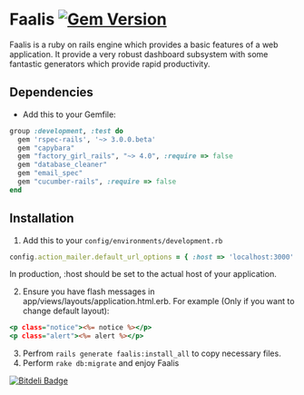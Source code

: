 # Faalis  [![Gem Version](https://badge.fury.io/rb/faalis.png)](http://badge.fury.io/rb/faalis)

Faalis is a ruby on rails engine which provides a basic features of a web application. It provide a very
robust dashboard subsystem with some fantastic generators which provide rapid productivity.

## Dependencies

* Add this to your Gemfile:

```ruby
group :development, :test do
  gem 'rspec-rails', '~> 3.0.0.beta'
  gem "capybara"
  gem "factory_girl_rails", "~> 4.0", :require => false
  gem "database_cleaner"
  gem "email_spec"
  gem "cucumber-rails", :require => false
end
```

## Installation

1. Add this to your `config/environments/development.rb`

```ruby
config.action_mailer.default_url_options = { :host => 'localhost:3000' }
```

In production, :host should be set to the actual host of your application.

2. Ensure you have flash messages in app/views/layouts/application.html.erb.
For example (Only if you want to change default layout):

```rhtml
<p class="notice"><%= notice %></p>
<p class="alert"><%= alert %></p>
```


3. Perfrom `rails generate faalis:install_all` to copy necessary files.
4. Perform `rake db:migrate` and enjoy Faalis


[![Bitdeli Badge](https://d2weczhvl823v0.cloudfront.net/Yellowen/faalis/trend.png)](https://bitdeli.com/free "Bitdeli Badge")
